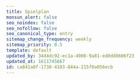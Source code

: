 ```yaml
---
title: Spielplan
monsun_alert: false
seo_noindex: false
seo_nofollow: false
seo_canonical_type: entry
sitemap_change_frequency: weekly
sitemap_priority: 0.5
template: default
updated_by: 34d4dc92-ec1a-4900-9a81-ed8dd8606f23
updated_at: 1611745667
id: ca841a8f-1738-4103-844a-215f0a056ecb
---
```

